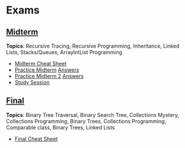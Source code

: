 # Exams
## [Midterm](midterm)
__Topics__: Recursive Tracing, Recursive Programming, Inheritance, Linked Lists, Stacks/Queues, ArrayIntList Programming
* [Midterm Cheat Sheet](midterm/midterm-cheat-sheet.md)
* [Practice Midterm](midterm/practice-midterm.md) [Answers](midterm/practice-midterm-answers.md)
* [Practice Midterm 2](midterm/practice-midterm-2.md) [Answers](midterm/practice-midterm-2-answers.md)
* [Study Session](midterm/study-session)

## [Final](final)
__Topics__: Binary Tree Traversal, Binary Search Tree, Collections Mystery, Collections Programming, Binary Trees, Collections Programming, Comparable class, Binary Trees, Linked Lists
* [Final Cheat Sheet](final/final-cheat-sheet.md)